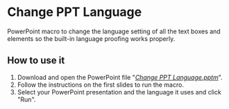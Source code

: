 # Change PPT Language
PowerPoint macro to change the language setting of all the text boxes and elements so the built-in language proofing works properly.

## How to use it ##
1. Download and open the PowerPoint file "_[Change PPT Language.pptm](https://github.com/kalamarinrin/Change-PPT-Language/blob/85a80f78cb52f8cd12baa4ad7e8b89e91796f4a4/Change%20PPT%20language.pptm)_".
1. Follow the instructions on the first slides to run the macro.
1. Select your PowerPoint presentation and the language it uses and click "Run".
